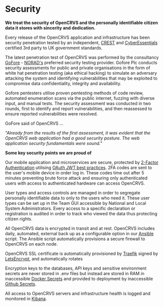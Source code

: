 # Security

**We treat the security of OpenCRVS and the personally identifiable citizen data it stores with sincerity and dedication.**

Every release of the OpenCRVS application and infrastructure has been security penetration tested by an independent, [CREST](https://www.crest-approved.org/) and [CyberEssentials](https://www.ncsc.gov.uk/cyberessentials/overview) certified 3rd party to UK government standards. &#x20;

The latest penetration test of OpenCRVS was performed by the consultancy [GoFore](https://gofore.com/) - [NORAD's](https://www.norad.no/) preferred security testing provider.  Gofore Plc conducts security assessments for public and private organisations in the form of white hat penetration testing (aka ethical hacking) to simulate an adversary attacking the system and identifying vulnerabilities that may be exploited to compromise data confidentiality, integrity and availability.

Gofore pentesters utilise proven pentesting methods of code review, automated enumeration scans via the public internet, fuzzing with diverse input, and manual tests. The security assessment was conducted in two rounds, first to identify and report vulnerabilities, and then reassessed to ensure reported vulnerabilities were resolved.

GoFore said of OpenCRVS ...

_"Already from the results of the first assessment, it was evident that the OpenCRVS web application had a good security posture. The web application security fundamentals were sound."_



**Some key security points we are proud of**

Our mobile application and microservices are secure, protected by [2-Factor Authentication](https://en.wikipedia.org/wiki/Multi-factor\_authentication) utilising [OAuth JWT best practices](https://tools.ietf.org/id/draft-ietf-oauth-jwt-bcp-02.html).  2FA codes are sent to the user's mobile device in order log in.  These codes time out after 5 minutes preventing brute force attack and ensuring only authenticated users with access to authenticated hardware can access OpenCRVS.

User types and access controls are managed in order to segregate personally identifiable data to only to the users who need it. These user types can be set up in the Team GUI accessible by National and Local System Administrators.  Every access to a specific declaration or registration is audited in order to track who viewed the data thus protecting citizen rights.

All OpenCRVS data is encrypted in transit and at rest. OpenCRVS includes daily, automated, external back up as a configurable option in our [Ansible](https://www.ansible.com/) script.  The Ansible script automatically provisions a secure firewall to OpenCRVS on each node.

OpenCRVS SSL certificate is automatically provisioned by [Traefik](https://traefik.io/) signed by [LetsEncrypt](https://letsencrypt.org/), and automatically rotates

Encryption keys to the databases, API keys and sensitive environment secrets are never stored in .env files but instead are stored in RAM in inaccessible [Docker Secrets](https://docs.docker.com/engine/swarm/secrets/) and provided to deployment by inaccessible [Github Secrets](https://docs.github.com/en/actions/security-guides/encrypted-secrets).

All access to OpenCRVS servers and infrastructure health is logged and monitored in [Kibana](https://www.elastic.co/observability/infrastructure-monitoring).
